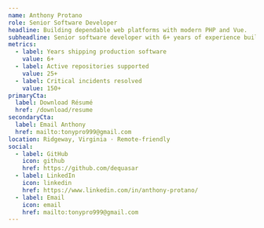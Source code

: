 ```yaml
---
name: Anthony Protano
role: Senior Software Developer
headline: Building dependable web platforms with modern PHP and Vue.
subheadline: Senior software developer with 6+ years of experience building dependable web applications using Laravel and Vue. Focused on maintainability, architecture, and long-term reliability rather than quick fixes. Experienced supporting and improving large production systems, resolving complex issues methodically, and delivering steady enhancements to established products. Skilled in asynchronous collaboration, modern PHP and JavaScript ecosystems, and CI/CD pipelines. Known for consistent results, thoughtful problem- solving, and a calm, professional approach to development.
metrics:
  - label: Years shipping production software
    value: 6+
  - label: Active repositories supported
    value: 25+
  - label: Critical incidents resolved
    value: 150+
primaryCta:
  label: Download Résumé
  href: /download/resume
secondaryCta:
  label: Email Anthony
  href: mailto:tonypro999@gmail.com
location: Ridgeway, Virginia · Remote-friendly
social:
  - label: GitHub
    icon: github
    href: https://github.com/dequasar
  - label: LinkedIn
    icon: linkedin
    href: https://www.linkedin.com/in/anthony-protano/
  - label: Email
    icon: email
    href: mailto:tonypro999@gmail.com
---
```

